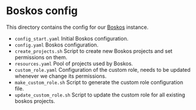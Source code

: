 # Boskos config

This directory contains the config for our
[Boskos](https://github.com/kubernetes/test-infra/tree/master/boskos) instance.

- `config_start.yaml` Initial Boskos configuration.
- `config.yaml` Boskos configuration.
- `create_projects.sh` Script to create new Boskos projects and set permissions on them.
- `resources.yaml` Pool of projects used by Boskos.
- `custom_role.yaml` Configuration of the custom role, needs to be updated whenever we change its permissions.
- `make_custom_role.sh` Script to generate the custom role configuration file.
- `update_custom_role.sh` Script to update the custom role for all existing boskos projects.
